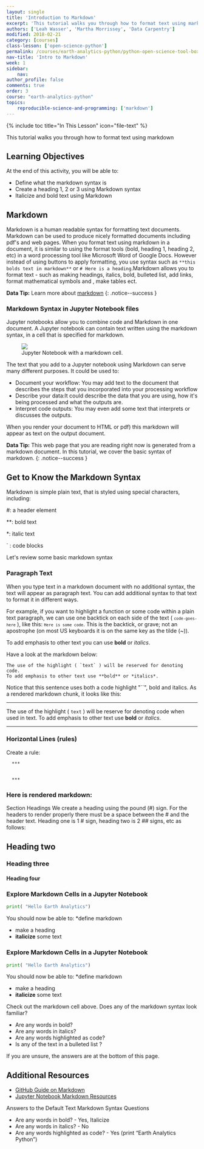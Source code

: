 ```yaml
---
layout: single
title: 'Introduction to Markdown'
excerpt: 'This tutorial walks you through how to format text using markdown.'
authors: ['Leah Wasser', 'Martha Morrissey', 'Data Carpentry']
modified: 2018-02-21
category: [courses]
class-lesson: ['open-science-python']
permalink: /courses/earth-analytics-python/python-open-science-tool-box/use-markdown-in-jupyter-notebooks/
nav-title: 'Intro to Markdown'
week: 1
sidebar:
    nav:
author_profile: false
comments: true
order: 3
course: "earth-analytics-python"
topics:
    reproducible-science-and-programming: ['markdown']
---
```

{% include toc title="In This Lesson" icon="file-text" %}

This tutorial walks you through how to format text using markdown

<div class='notice--success' markdown="1">

## <i class="fa fa-graduation-cap" aria-hidden="true"></i> Learning Objectives

At the end of this activity, you will be able to:

* Define what the markdown syntax is
* Create  a heading 1, 2 or 3 using Markdown syntax
* Italicize and bold text using Markdown

 
</div>
 
 
## Markdown 

Markdown is a human readable syntax for formatting text documents. Markdown can be used to produce nicely formatted documents including pdf's and web pages. When you format text using markdown in a document, it is similar to using the format tools (bold, heading 1, heading 2, etc) in a word processing tool like Microsoft Word of Google Docs. However instead of using buttons to apply formatting, you use syntax such as `**this bolds text in markdown**` or `# Here is a heading`.Markdown allows you to format text - such as making headings, italics, bold, bulleted list, add links, format mathematical symbols and , make tables ect. 



<i class="fa fa-star"></i>**Data Tip:**
Learn more about [markdown](http://jupyter-notebook.readthedocs.io/en/stable/examples/Notebook/Working%20With%20Markdown%20Cells.html)
{: .notice--success }


### Markdown Syntax in Jupyter Notebook files

Jupyter notebooks allow you to combine code and Markdown in one document. A Jupyter notebook can contain text written using the markdown syntax, in a cell that is specified for markdown. 


<figure>
 <a href="{{ site.url }}/images/courses/earth-analytics-python/python-interface/md-cell.png">
 <img src="{{ site.url }}/images/courses/earth-analytics-python/python-interface/md-cell.png"></a>
 <figcaption> Jupyter Notebook with a markdown cell.
 </figcaption>
</figure>



The text that you add to a Jupyter notebook using Markdown can serve many different purposes. It could be used to:

* Document your workflow: You may add text to the document that describes the steps that you incorporated into your processing workflow
* Describe your data:It could describe the data that you are using, how it's being processed and what the outputs are. 
* Interpret code outputs: You may even add some text that interprets or discusses the outputs. 

When you render your document to HTML or pdf) this markdown will appear as text on the output document. 


<i class="fa fa-star"></i>**Data Tip:**
This web page that you are reading right now is generated from a markdown document. In this tutorial, we cover the basic syntax of markdown.
{: .notice--success }

## Get to Know the Markdown Syntax

Markdown is simple plain text, that is styled using special characters, including:

#: a header element

**: bold text

*: italic text

` : code blocks

Let's review some basic markdown syntax


### Paragraph Text

When you type text in a markdown document with no additional syntax, the text
will appear as paragraph text. You can add additional syntax to that text
to format it in different ways.

For example, if you want to highlight a function or some code within a plain text
paragraph, we can use one backtick on each side of the text ( <code>`code-goes-here`</code> ),
like this: <code>`Here is some code`</code>. This is the backtick, or grave; not
an apostrophe (on most US keyboards it is on the same key as the tilde (~)).

To add emphasis to other text you can use **bold** or *italics*.

Have a look at the markdown below:

```
The use of the highlight ( `text` ) will be reserved for denoting code.
To add emphasis to other text use **bold** or *italics*.
```

Notice that this sentence uses both a code highlight "``", bold and italics.
As a rendered markdown chunk, it looks like this:

***

The use of the highlight ( `text` ) will be reserve for denoting code when
used in text. To add emphasis to other text use **bold** or *italics*.

***

### Horizontal Lines (rules)

Create a rule:

	  ***


	  ***

### Here is rendered markdown: 

Section Headings
We create a heading using the pound (#) sign. For the headers to render
properly there must be a space between the # and the header text.
Heading one is 1 # sign, heading two is 2 ## signs, etc as follows:

## Heading two

### Heading three

#### Heading four


### Explore Markdown Cells in a Jupyter Notebook 

```python
print( "Hello Earth Analytics")
```

You should now be able to: 
*define markdown 
* make a heading 
*  **italicize** some text 


### Explore Markdown Cells in a Jupyter Notebook 

```python
print( "Hello Earth Analytics")
```

You should now be able to: 
*define markdown 
* make a heading 
*  **italicize** some text 


Check out the markdown cell above. Does any of the markdown syntax look familiar?
* Are any words in bold?
* Are any words in italics?
* Are any words highlighted as code?
* Is any of the text in a bulleted list ? 

If you are unsure, the answers are at the bottom of this page.


<div class="notice--info" markdown="1">

## Additional Resources 

* <a href="https://guides.github.com/features/mastering-markdown/" target="_blank">GitHub Guide on Markdown</a>
* <a href="http://jupyter-notebook.readthedocs.io/en/stable/examples/Notebook/Working%20With%20Markdown%20Cells.html" target="_blank"> Jupyter Notebook Markdown Resources</a>


</div>


Answers to the Default Text Markdown Syntax Questions
* Are any words in bold? - Yes, Italicize 
* Are any words in italics? - No 
* Are any words highlighted as code? - Yes (print “Earth Analytics Python”)
